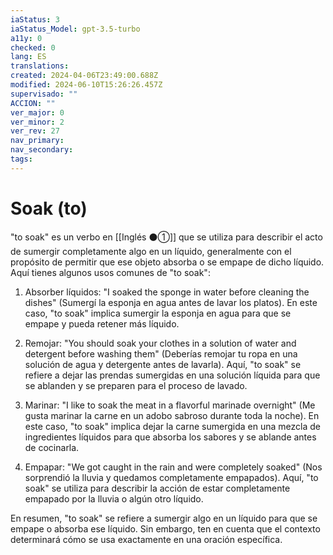 ```yaml
---
iaStatus: 3
iaStatus_Model: gpt-3.5-turbo
a11y: 0
checked: 0
lang: ES
translations: 
created: 2024-04-06T23:49:00.688Z
modified: 2024-06-10T15:26:26.457Z
supervisado: ""
ACCION: ""
ver_major: 0
ver_minor: 2
ver_rev: 27
nav_primary: 
nav_secondary: 
tags:
---
```

# Soak (to)

"to soak" es un verbo en [[Inglés ⚫①]] que se utiliza para describir el acto de sumergir completamente algo en un líquido, generalmente con el propósito de permitir que ese objeto absorba o se empape de dicho líquido. Aquí tienes algunos usos comunes de "to soak":

1.  Absorber líquidos: "I soaked the sponge in water before cleaning the dishes" (Sumergí la esponja en agua antes de lavar los platos). En este caso, "to soak" implica sumergir la esponja en agua para que se empape y pueda retener más líquido.
    
2.  Remojar: "You should soak your clothes in a solution of water and detergent before washing them" (Deberías remojar tu ropa en una solución de agua y detergente antes de lavarla). Aquí, "to soak" se refiere a dejar las prendas sumergidas en una solución líquida para que se ablanden y se preparen para el proceso de lavado.
    
3.  Marinar: "I like to soak the meat in a flavorful marinade overnight" (Me gusta marinar la carne en un adobo sabroso durante toda la noche). En este caso, "to soak" implica dejar la carne sumergida en una mezcla de ingredientes líquidos para que absorba los sabores y se ablande antes de cocinarla.
    
4.  Empapar: "We got caught in the rain and were completely soaked" (Nos sorprendió la lluvia y quedamos completamente empapados). Aquí, "to soak" se utiliza para describir la acción de estar completamente empapado por la lluvia o algún otro líquido.
    

En resumen, "to soak" se refiere a sumergir algo en un líquido para que se empape o absorba ese líquido. Sin embargo, ten en cuenta que el contexto determinará cómo se usa exactamente en una oración específica.